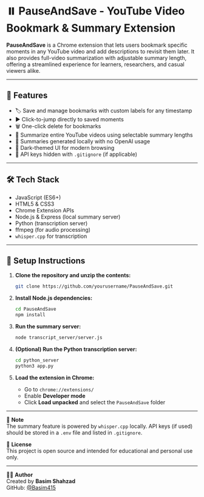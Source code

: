 # ⏸️ PauseAndSave - YouTube Video Bookmark & Summary Extension

**PauseAndSave** is a Chrome extension that lets users bookmark specific moments in any YouTube video and add descriptions to revisit them later. It also provides full-video summarization with adjustable summary length, offering a streamlined experience for learners, researchers, and casual viewers alike.

---

## 🚀 Features

- 🏷️ Save and manage bookmarks with custom labels for any timestamp  
- ▶️ Click-to-jump directly to saved moments  
- 🗑️ One-click delete for bookmarks  
- 📄 Summarize entire YouTube videos using selectable summary lengths  
- 🧠 Summaries generated locally with no OpenAI usage  
- 🎨 Dark-themed UI for modern browsing  
- 🔐 API keys hidden with `.gitignore` (if applicable)

---

## 🛠️ Tech Stack

- JavaScript (ES6+)  
- HTML5 & CSS3  
- Chrome Extension APIs  
- Node.js & Express (local summary server)  
- Python (transcription server)  
- ffmpeg (for audio processing)  
- `whisper.cpp` for transcription  

---

## 🔧 Setup Instructions

1. **Clone the repository and unzip the contents:**
   ```bash
   git clone https://github.com/yourusername/PauseAndSave.git
   ```

2. **Install Node.js dependencies:**
   ```bash
   cd PauseAndSave
   npm install
   ```

3. **Run the summary server:**
   ```bash
   node transcript_server/server.js
   ```

4. **(Optional) Run the Python transcription server:**
   ```bash
   cd python_server
   python3 app.py
   ```

5. **Load the extension in Chrome:**
   - Go to `chrome://extensions/`
   - Enable **Developer mode**
   - Click **Load unpacked** and select the `PauseAndSave` folder

---

📝 **Note**  
The summary feature is powered by `whisper.cpp` locally. API keys (if used) should be stored in a `.env` file and listed in `.gitignore`.

📄 **License**  
This project is open source and intended for educational and personal use only.

---

👨‍💻 **Author**  
Created by **Basim Shahzad**  
GitHub: [@Basim415](https://github.com/Basim415)
